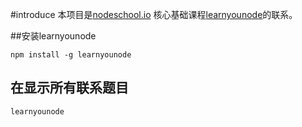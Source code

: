 #introduce
本项目是[nodeschool.io](https://nodeschool.io/zh-cn) 核心基础课程[learnyounode](https://github.com/workshopper/learnyounode)的联系。

##安装learnyounode
```
npm install -g learnyounode
```

## 在显示所有联系题目

```
learnyounode
```

